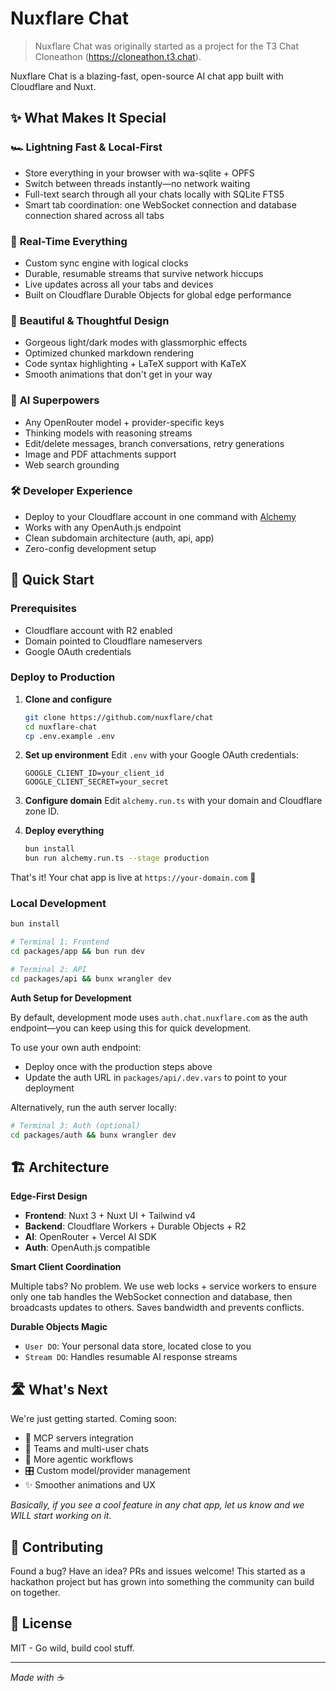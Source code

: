 # Nuxflare Chat

> Nuxflare Chat was originally started as a project for the T3 Chat Cloneathon (https://cloneathon.t3.chat).

Nuxflare Chat is a blazing-fast, open-source AI chat app built with Cloudflare and Nuxt.

## ✨ What Makes It Special

### 🏎️ **Lightning Fast & Local-First**

- Store everything in your browser with wa-sqlite + OPFS
- Switch between threads instantly—no network waiting
- Full-text search through all your chats locally with SQLite FTS5
- Smart tab coordination: one WebSocket connection and database connection shared across all tabs

### 🔄 **Real-Time Everything**

- Custom sync engine with logical clocks
- Durable, resumable streams that survive network hiccups
- Live updates across all your tabs and devices
- Built on Cloudflare Durable Objects for global edge performance

### 🎨 **Beautiful & Thoughtful Design**

- Gorgeous light/dark modes with glassmorphic effects
- Optimized chunked markdown rendering
- Code syntax highlighting + LaTeX support with KaTeX
- Smooth animations that don't get in your way

### 🧠 **AI Superpowers**

- Any OpenRouter model + provider-specific keys
- Thinking models with reasoning streams
- Edit/delete messages, branch conversations, retry generations
- Image and PDF attachments support
- Web search grounding

### 🛠️ **Developer Experience**

- Deploy to your Cloudflare account in one command with [Alchemy](https://alchemy.run)
- Works with any OpenAuth.js endpoint
- Clean subdomain architecture (auth, api, app)
- Zero-config development setup

## 🚀 Quick Start

### Prerequisites

- Cloudflare account with R2 enabled
- Domain pointed to Cloudflare nameservers
- Google OAuth credentials

### Deploy to Production

1. **Clone and configure**

   ```bash
   git clone https://github.com/nuxflare/chat
   cd nuxflare-chat
   cp .env.example .env
   ```

2. **Set up environment**
   Edit `.env` with your Google OAuth credentials:

   ```
   GOOGLE_CLIENT_ID=your_client_id
   GOOGLE_CLIENT_SECRET=your_secret
   ```

3. **Configure domain**
   Edit `alchemy.run.ts` with your domain and Cloudflare zone ID.

4. **Deploy everything**
   ```bash
   bun install
   bun run alchemy.run.ts --stage production
   ```

That's it! Your chat app is live at `https://your-domain.com` 🎉

### Local Development

```bash
bun install

# Terminal 1: Frontend
cd packages/app && bun run dev

# Terminal 2: API
cd packages/api && bunx wrangler dev
```

**Auth Setup for Development**

By default, development mode uses `auth.chat.nuxflare.com` as the auth endpoint—you can keep using this for quick development.

To use your own auth endpoint:

- Deploy once with the production steps above
- Update the auth URL in `packages/api/.dev.vars` to point to your deployment

Alternatively, run the auth server locally:

```bash
# Terminal 3: Auth (optional)
cd packages/auth && bunx wrangler dev
```

## 🏗️ Architecture

**Edge-First Design**

- **Frontend**: Nuxt 3 + Nuxt UI + Tailwind v4
- **Backend**: Cloudflare Workers + Durable Objects + R2
- **AI**: OpenRouter + Vercel AI SDK
- **Auth**: OpenAuth.js compatible

**Smart Client Coordination**

Multiple tabs? No problem. We use web locks + service workers to ensure only one tab handles the WebSocket connection and database, then broadcasts updates to others. Saves bandwidth and prevents conflicts.

**Durable Objects Magic**

- `User DO`: Your personal data store, located close to you
- `Stream DO`: Handles resumable AI response streams

## 🛣️ What's Next

We're just getting started. Coming soon:

- 🔌 MCP servers integration
- 👥 Teams and multi-user chats
- 🤖 More agentic workflows
- 🎛️ Custom model/provider management
- ✨ Smoother animations and UX

_Basically, if you see a cool feature in any chat app, let us know and we WILL start working on it._

## 🤝 Contributing

Found a bug? Have an idea? PRs and issues welcome! This started as a hackathon project but has grown into something the community can build on together.

## 📄 License

MIT - Go wild, build cool stuff.

---

_Made with ☕_
